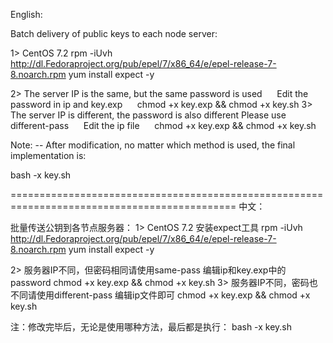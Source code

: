 English:

Batch delivery of public keys to each node server:

1> CentOS 7.2
  rpm -iUvh http://dl.Fedoraproject.org/pub/epel/7/x86_64/e/epel-release-7-8.noarch.rpm
  yum install expect -y

2> The server IP is the same, but the same password is used
     Edit the password in ip and key.exp
     chmod +x key.exp && chmod +x key.sh
3> The server IP is different, the password is also different Please use different-pass
     Edit the ip file
     chmod +x key.exp && chmod +x key.sh

Note: 
    -- After modification, no matter which method is used, the final implementation is:

bash -x key.sh

=============================================================================================
中文：

批量传送公钥到各节点服务器：
1> CentOS 7.2 安装expect工具
  rpm -iUvh http://dl.Fedoraproject.org/pub/epel/7/x86_64/e/epel-release-7-8.noarch.rpm
  yum install expect -y

2> 服务器IP不同，但密码相同请使用same-pass
    编辑ip和key.exp中的password
    chmod +x key.exp  && chmod +x key.sh
3> 服务器IP不同，密码也不同请使用different-pass
    编辑ip文件即可
    chmod +x key.exp  && chmod +x key.sh

注：修改完毕后，无论是使用哪种方法，最后都是执行：
bash -x key.sh

